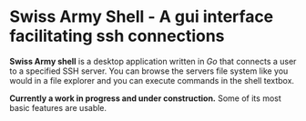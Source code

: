 # Swiss Army Shell - A gui interface facilitating ssh connections

**Swiss Army shell** is a desktop application written in *Go* that connects a user to a specified SSH server.
You can browse the servers file system like you would in a file explorer and you can execute commands in the shell textbox.

**Currently a work in progress and under construction.** Some of its most basic features are usable.

